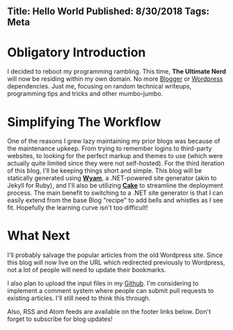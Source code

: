 Title: Hello World
Published: 8/30/2018
Tags: Meta
---
Obligatory Introduction
=======================
I decided to reboot my programming rambling. This time, **The Ultimate Nerd** will now be residing within my own domain. No more [Blogger](https://instilledbee.blogspot.com) or [Wordpress](https://instilledbee.wordpress.com) dependencies. Just me, focusing on random technical writeups, programming tips and tricks and other mumbo-jumbo.

Simplifying The Workflow
========================
One of the reasons I grew lazy maintaining my prior blogs was because of the maintenance upkeep. From trying to remember logins to third-party websites, to looking for the perfect markup and themes to use (which were actually quite limited since they were not self-hosted). For the third iteration of this blog, I'll be keeping things short and simple. This blog will be statically generated using **[Wyam](https://wyam.io)**, a .NET-powered site generator (akin to Jekyll for Ruby), and I'll also be utilizing **[Cake](https://cakebuild.net/)** to streamline the deployment process. The main benefit to switching to a .NET site generator is that I can easily extend from the base Blog "recipe" to add bells and whistles as I see fit. Hopefully the learning curve isn't too difficult!

What Next
=========
I'll probably salvage the popular articles from the old Wordpress site. Since this blog will now live on the URL which redirected previously to Wordpress, not a lot of people will need to update their bookmarks.

I also plan to upload the input files in my [Github](https://github.com/instilledbee/the-ultimate-nerd). I'm considering to implement a comment system where people can submit pull requests to existing articles. I'll still need to think this through.

Also, RSS and Atom feeds are available on the footer links below. Don't forget to subscribe for blog updates!